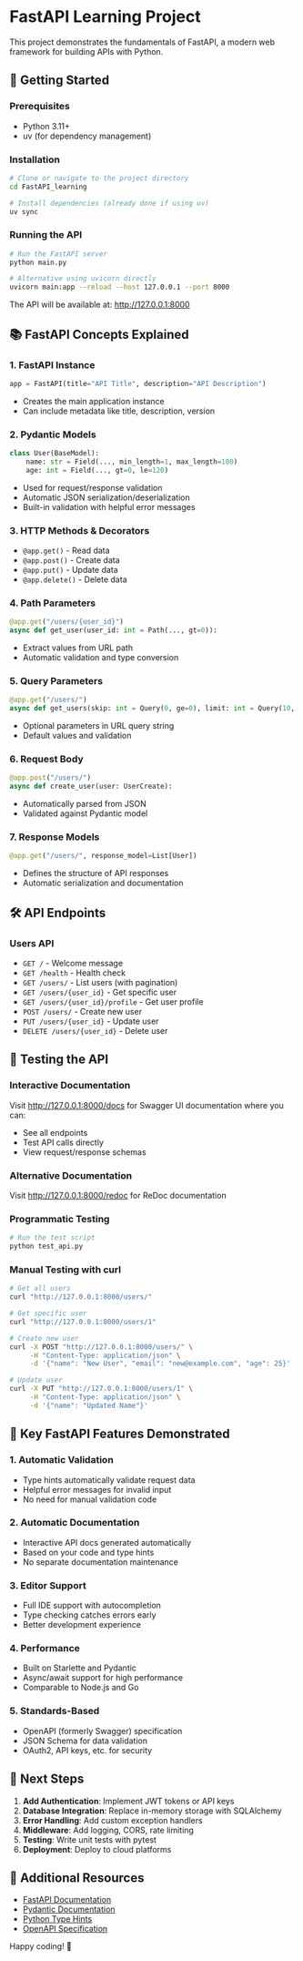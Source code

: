# FastAPI Learning Project

This project demonstrates the fundamentals of FastAPI, a modern web framework for building APIs with Python.

## 🚀 Getting Started

### Prerequisites
- Python 3.11+
- uv (for dependency management)

### Installation
```bash
# Clone or navigate to the project directory
cd FastAPI_learning

# Install dependencies (already done if using uv)
uv sync
```

### Running the API
```bash
# Run the FastAPI server
python main.py

# Alternative using uvicorn directly
uvicorn main:app --reload --host 127.0.0.1 --port 8000
```

The API will be available at: http://127.0.0.1:8000

## 📚 FastAPI Concepts Explained

### 1. **FastAPI Instance**
```python
app = FastAPI(title="API Title", description="API Description")
```
- Creates the main application instance
- Can include metadata like title, description, version

### 2. **Pydantic Models**
```python
class User(BaseModel):
    name: str = Field(..., min_length=1, max_length=100)
    age: int = Field(..., gt=0, le=120)
```
- Used for request/response validation
- Automatic JSON serialization/deserialization
- Built-in validation with helpful error messages

### 3. **HTTP Methods & Decorators**
- `@app.get()` - Read data
- `@app.post()` - Create data
- `@app.put()` - Update data
- `@app.delete()` - Delete data

### 4. **Path Parameters**
```python
@app.get("/users/{user_id}")
async def get_user(user_id: int = Path(..., gt=0)):
```
- Extract values from URL path
- Automatic validation and type conversion

### 5. **Query Parameters**
```python
@app.get("/users/")
async def get_users(skip: int = Query(0, ge=0), limit: int = Query(10, gt=0)):
```
- Optional parameters in URL query string
- Default values and validation

### 6. **Request Body**
```python
@app.post("/users/")
async def create_user(user: UserCreate):
```
- Automatically parsed from JSON
- Validated against Pydantic model

### 7. **Response Models**
```python
@app.get("/users/", response_model=List[User])
```
- Defines the structure of API responses
- Automatic serialization and documentation

## 🛠 API Endpoints

### Users API
- `GET /` - Welcome message
- `GET /health` - Health check
- `GET /users/` - List users (with pagination)
- `GET /users/{user_id}` - Get specific user
- `GET /users/{user_id}/profile` - Get user profile
- `POST /users/` - Create new user
- `PUT /users/{user_id}` - Update user
- `DELETE /users/{user_id}` - Delete user

## 🧪 Testing the API

### Interactive Documentation
Visit http://127.0.0.1:8000/docs for Swagger UI documentation where you can:
- See all endpoints
- Test API calls directly
- View request/response schemas

### Alternative Documentation
Visit http://127.0.0.1:8000/redoc for ReDoc documentation

### Programmatic Testing
```bash
# Run the test script
python test_api.py
```

### Manual Testing with curl
```bash
# Get all users
curl "http://127.0.0.1:8000/users/"

# Get specific user
curl "http://127.0.0.1:8000/users/1"

# Create new user
curl -X POST "http://127.0.0.1:8000/users/" \
     -H "Content-Type: application/json" \
     -d '{"name": "New User", "email": "new@example.com", "age": 25}'

# Update user
curl -X PUT "http://127.0.0.1:8000/users/1" \
     -H "Content-Type: application/json" \
     -d '{"name": "Updated Name"}'
```

## 🔑 Key FastAPI Features Demonstrated

### 1. **Automatic Validation**
- Type hints automatically validate request data
- Helpful error messages for invalid input
- No need for manual validation code

### 2. **Automatic Documentation**
- Interactive API docs generated automatically
- Based on your code and type hints
- No separate documentation maintenance

### 3. **Editor Support**
- Full IDE support with autocompletion
- Type checking catches errors early
- Better development experience

### 4. **Performance**
- Built on Starlette and Pydantic
- Async/await support for high performance
- Comparable to Node.js and Go

### 5. **Standards-Based**
- OpenAPI (formerly Swagger) specification
- JSON Schema for data validation
- OAuth2, API keys, etc. for security

## 🎯 Next Steps

1. **Add Authentication**: Implement JWT tokens or API keys
2. **Database Integration**: Replace in-memory storage with SQLAlchemy
3. **Error Handling**: Add custom exception handlers
4. **Middleware**: Add logging, CORS, rate limiting
5. **Testing**: Write unit tests with pytest
6. **Deployment**: Deploy to cloud platforms

## 📖 Additional Resources

- [FastAPI Documentation](https://fastapi.tiangolo.com/)
- [Pydantic Documentation](https://pydantic-docs.helpmanual.io/)
- [Python Type Hints](https://docs.python.org/3/library/typing.html)
- [OpenAPI Specification](https://swagger.io/specification/)

Happy coding! 🎉